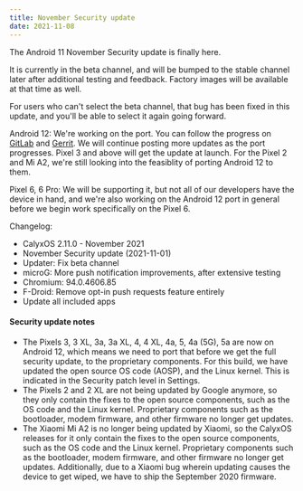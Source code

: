 ```yaml
---
title: November Security update
date: 2021-11-08
---
```


The Android 11 November Security update is finally here.

It is currently in the beta channel, and will be bumped to the stable channel later after additional testing and feedback. Factory images will be available at that time as well.

For users who can't select the beta channel, that bug has been fixed in this update, and you'll be able to select it again going forward.

Android 12:
We're working on the port. You can follow the progress on [GitLab](https://gitlab.com/groups/CalyxOS/-/epics/28) and [Gerrit](https://review.calyxos.org/q/branch:android12). We will continue posting more updates as the port progresses.
Pixel 3 and above will get the update at launch. For the Pixel 2 and Mi A2, we're still looking into the feasiblity of porting Android 12 to them.

Pixel 6, 6 Pro:
We will be supporting it, but not all of our developers have the device in hand, and we're also working on the Android 12 port in general before we begin work specifically on the Pixel 6.

Changelog:
* CalyxOS 2.11.0 - November 2021
* November Security update (2021-11-01)
* Updater: Fix beta channel
* microG: More push notification improvements, after extensive testing
* Chromium: 94.0.4606.85
* F-Droid: Remove opt-in push requests feature entirely
* Update all included apps

<div class="alert alert-info" markdown="0">
<h4>Security update notes</h4>
<ul>
<li>The Pixels 3, 3 XL, 3a, 3a XL, 4, 4 XL, 4a, 5, 4a (5G), 5a are now on Android 12, which means we need to port that before we get the full security update, to the proprietary components. For this build, we have updated the open source OS code (AOSP), and the Linux kernel. This is indicated in the Security patch level in Settings.</li>
<li>The Pixels 2 and 2 XL are not being updated by Google anymore, so they only contain the fixes to the open source components, such as the OS code and the Linux kernel. Proprietary components such as the bootloader, modem firmware, and other firmware no longer get updates.</li>
<li>The Xiaomi Mi A2 is no longer being updated by Xiaomi, so the CalyxOS releases for it only contain the fixes to the open source components, such as the OS code and the Linux kernel. Proprietary components such as the bootloader, modem firmware, and other firmware no longer get updates. Additionally, due to a Xiaomi bug wherein updating causes the device to get wiped, we have to ship the September 2020 firmware.</li>
</ul>
</div>